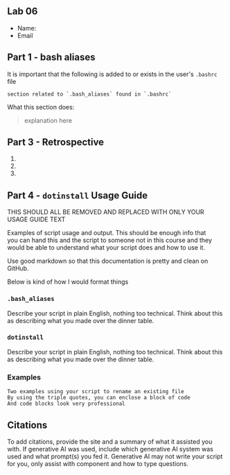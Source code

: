 ## Lab 06

- Name:
- Email

## Part 1 - bash aliases

It is important that the following is added to or exists in the user's `.bashrc` file
```
section related to `.bash_aliases` found in `.bashrc`
```

What this section does:
> explanation here

## Part 3 - Retrospective

1.
2.
3.

## Part 4 - `dotinstall` Usage Guide

THIS SHOULD ALL BE REMOVED AND REPLACED WITH ONLY YOUR USAGE GUIDE TEXT

Examples of script usage and output. This should be enough info that  
you can hand this and the script to someone not in this course and they  
would be able to understand what your script does and how to use it.

Use good markdown so that this documentation is pretty and clean on GitHub.

Below is kind of how I would format things

### `.bash_aliases`
Describe your script in plain English, nothing too technical.  Think about this as describing what you made over the dinner table.

### `dotinstall`

Describe your script in plain English, nothing too technical.  Think about this as describing what you made over the dinner table.

### Examples

```
Two examples using your script to rename an existing file
By using the triple quotes, you can enclose a block of code
And code blocks look very professional
```

## Citations

To add citations, provide the site and a summary of what it assisted you with.  If generative AI was used, include which generative AI system was used and what prompt(s) you fed it.  Generative AI may not write your script for you, only assist with component and how to type questions.
